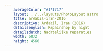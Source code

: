 ```yaml
---
    averageColor: "#171717"
    layout: ../../layouts/PhotoLayout.astro
    title: ardabil-iran-2016
    description: Ardabil, Iran (2016)
    detailsenglish: Repairshop by night
    detailsdutch: Nachtelijke reparaties
    width: 6832
    height: 4560
---
```

